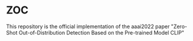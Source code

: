 # ZOC
This repository is the official implementation of the aaai2022 paper "Zero-Shot Out-of-Distribution Detection Based on the Pre-trained Model CLIP"
